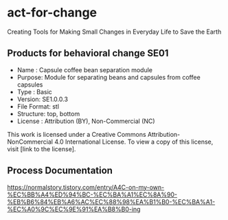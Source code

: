 # act-for-change
Creating Tools for Making Small Changes in Everyday Life to Save the Earth


## Products for behavioral change SE01 
- Name : Capsule coffee bean separation module
- Purpose: Module for separating beans and capsules from coffee capsules   
- Type : Basic
- Version: SE1.0.0.3  
- File Format: stl
- Structure: top, bottom 
- License : Attribution (BY), Non-Commercial (NC)

This work is licensed under a Creative Commons Attribution-NonCommercial 4.0 International License. 
To view a copy of this license, visit [link to the license].


## Process Documentation
https://normalstory.tistory.com/entry/A4C-on-my-own-%EC%BB%A4%ED%94%BC-%EC%BA%A1%EC%8A%90-%EB%B6%84%EB%A6%AC%EC%88%98%EA%B1%B0-%EC%BA%A1-%EC%A0%9C%EC%9E%91%EA%B8%B0-ing 

